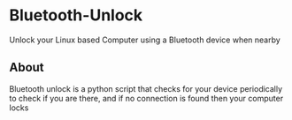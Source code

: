 # Bluetooth-Unlock
Unlock your Linux based Computer using a Bluetooth device when nearby

About
-----
Bluetooth unlock is a python script that checks for your device periodically to check if you are there,
and if no connection is found then your computer locks
